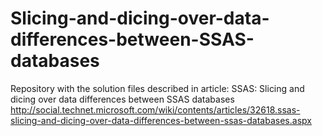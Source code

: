 # Slicing-and-dicing-over-data-differences-between-SSAS-databases
Repository with the solution files described in article:
SSAS: Slicing and dicing over data differences between SSAS databases
http://social.technet.microsoft.com/wiki/contents/articles/32618.ssas-slicing-and-dicing-over-data-differences-between-ssas-databases.aspx
